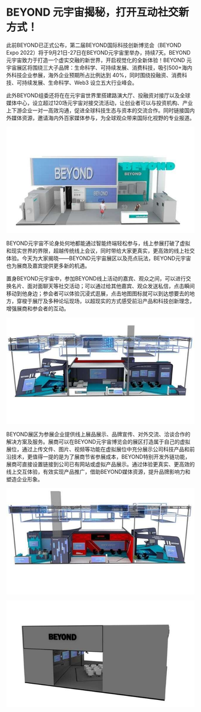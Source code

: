 # BEYOND 元宇宙揭秘，打开互动社交新方式！


此前BEYOND已正式公布，第二届BEYOND国际科技创新博览会（BEYOND Expo 2022）将于9月21日-27日在BEYOND元宇宙里举办，持续7天。BEYOND元宇宙致力于打造一个虚实交融的新世界，开启视觉化的全新体验！BEYOND 元宇宙展区将围绕三大子品牌：生命科学、可持续发展、消费科技，吸引500+海内外科技企业参展，海外企业预期所占比例达到 40%，同时围绕投融资、消费科技、可持续发展、生命科学、Web3 设立五大行业峰会。

此外BEYOND组委还将在在元宇宙世界里搭建路演大厅、投融资对接厅以及全球媒体中心，设立超过120场元宇宙对接交流活动，让创业者可以与投资机构、产业上下游企业一对一高效沟通，促进全球科技生态与资本的交流合作。同时链接国内外媒体资源，邀请海内外百家媒体参与，为全球观众带来国际化视野的专业报道。

![配图](ChMkK2.jpg)

BEYOND元宇宙不论身处何地都能通过智能终端轻松参与，线上参展打破了虚拟和现实世界的界限，超越传统线上会议，同时带给大家更真实，更高效的线上社交体验。今天为大家揭晓——BEYOND元宇宙展区以及亮点玩法，BEYOND元宇宙也为展商及嘉宾提供更多新的机遇。

置身BEYOND元宇宙中，参加BEYOND线上活动的嘉宾、观众之间，可以进行交换名片、面对面聊天等社交活动；可以通过给其他嘉宾、观众发送私信，点击瞬间移动到他身边；参会者可以体验沉浸式逛展，点击地图图标就可以到达想要去的地方，穿梭于展厅及多种论坛现场，以超现实的方式感受前沿产品和科技创新理念，增强展商和参会者的互动。

![配图](ChMkK.jpg)

BEYOND展区为参展企业提供线上展品展示、品牌宣传、对外交流、洽谈合作的解决方案及服务。展商可以在BEYOND元宇宙博览会的展区打造属于自己的虚拟展位，通过上传文件、图片、视频等功能在虚拟展位中充分展示公司科技产品和前沿技术，更值得一提的是为了展商节省参展成本，BEYOND特别开发外链功能，展商可直接设置链接到公司已有网站或虚拟产品展示。通过体验更真实、更高效的线上交互体验，有效实现产品推广，借助BEYOND媒体资源，提升品牌影响力和塑造企业形象。

![配图](ChMkK3.jpg)

![配图](ChMkK1.jpg)
